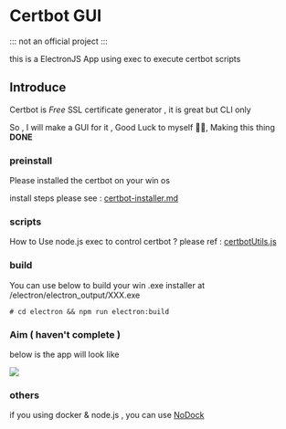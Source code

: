 # Certbot GUI

::: not an official project :::

this is a ElectronJS App using exec to execute certbot scripts

## Introduce

Certbot is *Free* SSL certificate generator , it is great but CLI only

So , I will make a GUI for it , Good Luck to myself 🙆‍♂️, Making this thing **DONE**

### preinstall

Please installed the certbot on your win os 

install steps please see : [certbot-installer.md](https://github.com/andrew781026/certbot-gui/blob/master/certbot-installer.md)

### scripts 

How to Use node.js exec to control certbot ? please ref : [certbotUtils.js](https://github.com/andrew781026/certbot-gui/blob/master/electron/src/utils/certbotUtils.js)

### build

You can use below to build your win .exe installer at /electron/electron_output/XXX.exe

```shell
# cd electron && npm run electron:build
```

### Aim ( haven't complete )

below is the app will look like 

![](https://i.imgur.com/bgmFjv1.png)

### others

if you using docker & node.js , you can use [NoDock](https://github.com/Osedea/nodock#Certbot)

